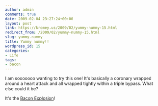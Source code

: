 ```yaml
---
author: admin
comments: true
date: 2009-02-04 23:27:24+00:00
layout: post
link: https://kromey.us/2009/02/yummy-nummy-15.html
redirect_from: /2009/02/yummy-nummy-15.html
slug: yummy-nummy
title: Yummy nummy!!
wordpress_id: 15
categories:
- Life
tags:
- bacon
---
```


I am sooooooo wanting to try this one! It's basically a coronary wrapped around a heart attack and all wrapped tightly within a triple bypass. What else could it be?

It's the [Bacon Explosion](http://www.bbqaddicts.com/bacon-explosion.html)!
